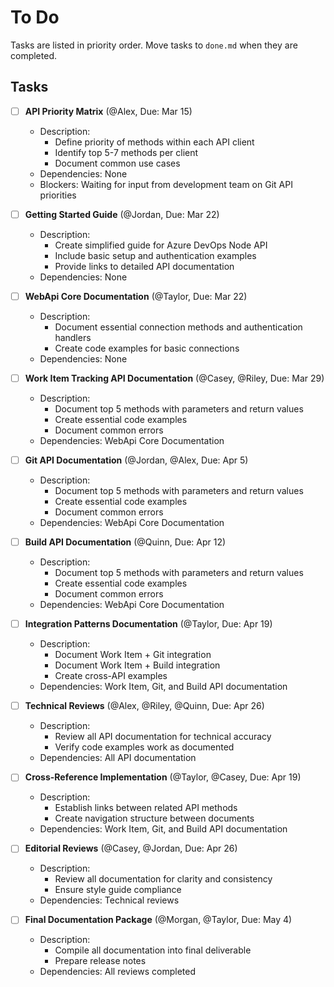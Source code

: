 # To Do

Tasks are listed in priority order. Move tasks to `done.md` when they are completed.

## Tasks

- [ ] **API Priority Matrix** (@Alex, Due: Mar 15)
  - Description:
    - Define priority of methods within each API client
    - Identify top 5-7 methods per client
    - Document common use cases
  - Dependencies: None
  - Blockers: Waiting for input from development team on Git API priorities

- [ ] **Getting Started Guide** (@Jordan, Due: Mar 22)
  - Description:
    - Create simplified guide for Azure DevOps Node API
    - Include basic setup and authentication examples
    - Provide links to detailed API documentation
  - Dependencies: None

- [ ] **WebApi Core Documentation** (@Taylor, Due: Mar 22)
  - Description:
    - Document essential connection methods and authentication handlers
    - Create code examples for basic connections
  - Dependencies: None

- [ ] **Work Item Tracking API Documentation** (@Casey, @Riley, Due: Mar 29)
  - Description:
    - Document top 5 methods with parameters and return values
    - Create essential code examples
    - Document common errors
  - Dependencies: WebApi Core Documentation

- [ ] **Git API Documentation** (@Jordan, @Alex, Due: Apr 5)
  - Description:
    - Document top 5 methods with parameters and return values
    - Create essential code examples
    - Document common errors
  - Dependencies: WebApi Core Documentation

- [ ] **Build API Documentation** (@Quinn, Due: Apr 12)
  - Description:
    - Document top 5 methods with parameters and return values
    - Create essential code examples
    - Document common errors
  - Dependencies: WebApi Core Documentation

- [ ] **Integration Patterns Documentation** (@Taylor, Due: Apr 19)
  - Description:
    - Document Work Item + Git integration
    - Document Work Item + Build integration
    - Create cross-API examples
  - Dependencies: Work Item, Git, and Build API documentation

- [ ] **Technical Reviews** (@Alex, @Riley, @Quinn, Due: Apr 26)
  - Description:
    - Review all API documentation for technical accuracy
    - Verify code examples work as documented
  - Dependencies: All API documentation


- [ ] **Cross-Reference Implementation** (@Taylor, @Casey, Due: Apr 19)
  - Description:
    - Establish links between related API methods
    - Create navigation structure between documents
  - Dependencies: Work Item, Git, and Build API documentation

- [ ] **Editorial Reviews** (@Casey, @Jordan, Due: Apr 26)
  - Description:
    - Review all documentation for clarity and consistency
    - Ensure style guide compliance
  - Dependencies: Technical reviews

- [ ] **Final Documentation Package** (@Morgan, @Taylor, Due: May 4)
  - Description:
    - Compile all documentation into final deliverable
    - Prepare release notes
  - Dependencies: All reviews completed 